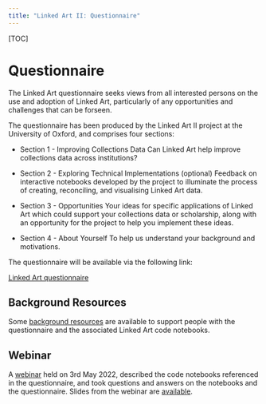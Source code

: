 ```yaml
---
title: "Linked Art II: Questionnaire"
---
```


[TOC]

# Questionnaire

The Linked Art questionnaire seeks views from all interested persons on the use and adoption of Linked Art, particularly of any opportunities and challenges that can be forseen. 

The questionnaire has been produced by the Linked Art II project at the University of Oxford, and comprises four sections:

* Section 1 - Improving Collections Data
Can Linked Art help improve collections data across institutions?

* Section 2 - Exploring Technical Implementations (optional)
Feedback on interactive notebooks developed by the project to illuminate the process of creating, reconciling, and visualising Linked Art data.

* Section 3 - Opportunities
Your ideas for specific applications of Linked Art which could support your collections data or scholarship, along with an opportunity for the project to help you implement these ideas.

* Section 4 - About Yourself
To help us understand your background and motivations.

The questionnaire will be available via the following link:

[Linked Art questionnaire](https://oxford.onlinesurveys.ac.uk/linked-art-adoption-opportunities-and-challenges)

## Background Resources

Some [background resources](../background-resources/) are available to support people with the questionnaire and the associated Linked Art code notebooks.

## Webinar

A [webinar](../webinar) held on 3rd May 2022, described the code notebooks referenced in the questionnaire, and took questions and answers on the notebooks and the questionnaire. Slides from the webinar are [available](../webinar/).



